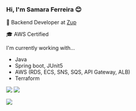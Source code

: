 ### Hi, I'm Samara Ferreira :blush:


:orange_heart: Backend Developer at <a href="https://www.zup.com.br/">Zup</a> 

:mortar_board: AWS Certified 

I'm currently working with...
- Java
- Spring boot, JUnit5
- AWS (RDS, ECS, SNS, SQS, API Gateway, ALB)
- Terraform

<p>
<a href="https://www.linkedin.com/in/samarafer"><img src="https://img.shields.io/badge/linkedin-0077B5.svg?style=for-the-badge&logo=linkedin&logoColor=white"></a>
<a href="mailto:ferreirasamara.sf@gmail.com"><img src="https://img.shields.io/badge/e‑mail-D14836.svg?style=for-the-badge&logo=GMail&logoColor=white"></a>
</p>
<img align="center" src="https://github-readme-stats.vercel.app/api/top-langs/?username=samaraferreira&layout=compact&langs_count=5&theme=dracula" />
<!--  
<h4>🚀 Skills</h4>
<ul>
    <li> HTML5 | CSS3 </li>
    <li> JavaScript | TypeScript | Java</li>
    <li> ReactJS | Node.js</li>
    <br>
    <img align="center" src="https://github-readme-stats.vercel.app/api/top-langs/?username=samaraferreira&show_icons=true&layout=compact" />
</ul>
-->
